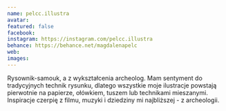 ```yaml
---
name: pelcc.illustra
avatar: 
featured: false
facebook: 
instagram: https://instagram.com/pelcc.illustra
behance: https://behance.net/magdalenapelc
web:
images:
---
```

Rysownik-samouk, a z wykształcenia archeolog. Mam sentyment do tradycyjnych technik rysunku, dlatego wszystkie moje ilustracje powstają pierwotnie na papierze, ołówkiem, tuszem lub technikami mieszanymi. Inspiracje czerpię z filmu, muzyki i dziedziny mi najbliższej - z archeologii.
